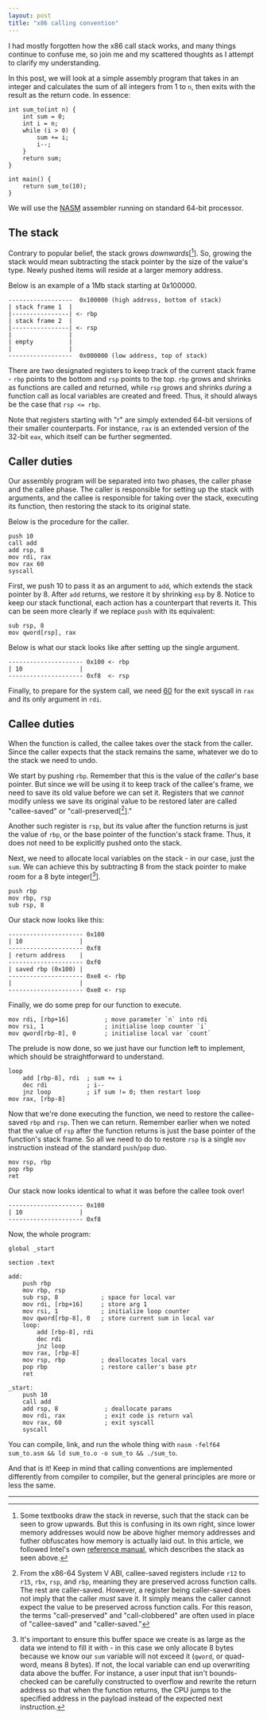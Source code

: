 ```yaml
---
layout: post
title: "x86 calling convention"
---
```


I had mostly forgotten how the x86 call stack works, and many things continue to confuse me, so join me and my scattered thoughts as I attempt to clarify my understanding.

In this post, we will look at a simple assembly program that takes in an integer and calculates the sum of all integers from 1 to `n`, then exits with the result as the return code. In essence:

```
int sum_to(int n) {
    int sum = 0;
    int i = n;
    while (i > 0) {
        sum += i;
        i--;
    }
    return sum;
}

int main() {
    return sum_to(10);
}
```
We will use the [NASM](https://www.nasm.us/) assembler running on standard 64-bit processor.

## The stack
Contrary to popular belief, the stack grows _downwards_[[^1]]. So, growing the stack would mean subtracting the stack pointer by the size of the value's type. Newly pushed items will reside at a larger memory address.

Below is an example of a 1Mb stack starting at 0x100000.
```
------------------  0x100000 (high address, bottom of stack)
| stack frame 1  |
|----------------| <- rbp              
| stack frame 2  |
|----------------| <- rsp
|                |
| empty          |
|                |
------------------  0x000000 (low address, top of stack)
```

There are two designated registers to keep track of the current stack frame - `rbp` points to the bottom and `rsp` points to the top.
`rbp` grows and shrinks as functions are called and returned, while `rsp` grows and shrinks _during_ a function call as local variables are created and freed. Thus, it should always be the case that `rsp <= rbp`.

Note that registers starting with "r" are simply extended 64-bit versions of their smaller counterparts. For instance, `rax` is an extended version of the 32-bit `eax`, which itself can be further segmented.

## Caller duties
Our assembly program will be separated into two phases, the caller phase and the callee phase.
The caller is responsible for setting up the stack with arguments, and the callee is responsible for taking over the stack, executing its function, then restoring the stack to its original state.

Below is the procedure for the caller.
```
push 10
call add
add rsp, 8
mov rdi, rax
mov rax 60
syscall
```

First, we push 10 to pass it as an argument to `add`, which extends the stack pointer by 8.
After `add` returns, we restore it by shrinking `esp` by 8.
Notice to keep our stack functional, each action has a counterpart that reverts it.
This can be seen more clearly if we replace `push` with its equivalent:
```
sub rsp, 8
mov qword[rsp], rax
```

Below is what our stack looks like after setting up the single argument.
```
--------------------- 0x100 <- rbp
| 10                |                
--------------------- 0xf8  <- rsp
```

Finally, to prepare for the system call, we need [60](https://chromium.googlesource.com/chromiumos/docs/+/master/constants/syscalls.md) for the exit syscall in `rax` and its only argument in `rdi`.


## Callee duties
When the function is called, the callee takes over the stack from the caller.
Since the caller expects that the stack remains the same, whatever we do to the stack we need to undo.

We start by pushing `rbp`. Remember that this is the value of the _caller_'s base pointer. But since we will be using it to keep track of the callee's frame, we need to save its old value before we can set it.
Registers that we _cannot_ modify unless we save its original value to be restored later are called "callee-saved" or "call-preserved[[^2]]."

Another such register is `rsp`, but its value after the function returns is just the value of `rbp`, or the base pointer of the function's stack frame. Thus, it does not need to be explicitly pushed onto the stack.

Next, we need to allocate local variables on the stack - in our case, just the `sum`.
We can achieve this by subtracting 8 from the stack pointer to make room for a 8 byte integer[[^3]].
```
push rbp
mov rbp, rsp
sub rsp, 8
```

Our stack now looks like this:
```
--------------------- 0x100
| 10                |                
--------------------- 0xf8
| return address    |
--------------------- 0xf0
| saved rbp (0x100) |
--------------------- 0xe8 <- rbp
|                   |
--------------------- 0xe0 <- rsp
```

Finally, we do some prep for our function to execute.
```
mov rdi, [rbp+16]          ; move parameter `n` into rdi
mov rsi, 1                 ; initialise loop counter `i`
mov qword[rbp-8], 0        ; initialise local var `count`
```

The prelude is now done, so we just have our function left to implement, which should be straightforward to understand.
```
loop
    add [rbp-8], rdi  ; sum += i
    dec rdi           ; i--
    jnz loop          ; if sum != 0; then restart loop
mov rax, [rbp-8]
```

Now that we're done executing the function, we need to restore the callee-saved `rbp` and `rsp`. Then we can return.
Remember earlier when we noted that the value of `rsp` after the function returns is just the base pointer of the function's stack frame.
So all we need to do to restore `rsp` is a single `mov` instruction instead of the standard `push`/`pop` duo.
```
mov rsp, rbp
pop rbp
ret
```

Our stack now looks identical to what it was before the callee took over!

```
--------------------- 0x100
| 10                |                
--------------------- 0xf8
```

Now, the whole program:

```
global _start

section .text

add:
    push rbp
    mov rbp, rsp
    sub rsp, 8            ; space for local var
    mov rdi, [rbp+16]     ; store arg 1
    mov rsi, 1            ; initialize loop counter
    mov qword[rbp-8], 0   ; store current sum in local var
    loop:
        add [rbp-8], rdi
        dec rdi
        jnz loop
    mov rax, [rbp-8]
    mov rsp, rbp          ; deallocates local vars
    pop rbp               ; restore caller's base ptr
    ret

_start:
    push 10
    call add
    add rsp, 8             ; deallocate params
    mov rdi, rax           ; exit code is return val
    mov rax, 60            ; exit syscall
    syscall
```
You can compile, link, and run the whole thing with `nasm -felf64 sum_to.asm && ld sum_to.o -o sum_to && ./sum_to`.

And that is it! Keep in mind that calling conventions are implemented differently from compiler to compiler, but the general principles are more or less the same.

---
[^1]: Some textbooks draw the stack in reverse, such that the stack can be seen to grow upwards. But this is confusing in its own right, since lower memory addresses would now be above higher memory addresses and futher obfuscates how memory is actually laid out. In this article, we followed Intel's own [reference manual](https://www.intel.com/content/www/us/en/developer/articles/technical/intel-sdm.html), which describes the stack as seen above.

[^2]: From the x86-64 System V ABI, callee-saved registers include `r12` to `r15`, `rbx`, `rsp`, and `rbp`, meaning they are preserved across function calls. The rest are caller-saved. However, a register being caller-saved does not imply that the caller _must_ save it. It simply means the caller cannot expect the value to be preserved across function calls. For this reason, the terms "call-preserved" and "call-clobbered" are often used in place of "callee-saved" and "caller-saved." 
[^3]: It's important to ensure this buffer space we create is as large as the data we intend to fill it with - in this case we only allocate 8 bytes because we know our `sum` variable will not exceed it (`qword`, or quad-word, means 8 bytes). If not, the local variable can end up overwriting data above the buffer. For instance, a user input that isn't bounds-checked can be carefully constructed to overflow and rewrite the return address so that when the function returns, the CPU jumps to the specified address in the payload instead of the expected next instruction.
